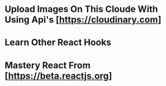 # Upload Images On This Cloude With Using Api's [https://cloudinary.com]

# Learn Other React Hooks

# Mastery React From [https://beta.reactjs.org]

